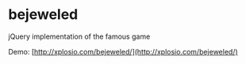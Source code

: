 bejeweled
=========

jQuery implementation of the famous game

Demo: [http://xplosio.com/bejeweled/](http://xplosio.com/bejeweled/)
